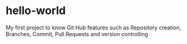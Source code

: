 # hello-world
My first project to know Git Hub features such as Repository creation, Branches, Commit, Pull Requests and version controlling
